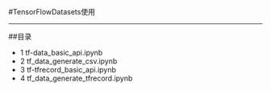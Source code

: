 #TensorFlowDatasets使用
***
##目录
- 1 tf-data_basic_api.ipynb
- 2 tf_data_generate_csv.ipynb
- 3 tf-tfrecord_basic_api.ipynb
- 4 tf_data_generate_tfrecord.ipynb